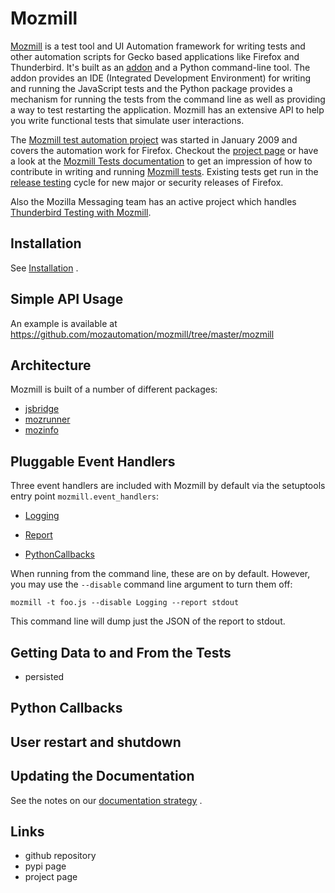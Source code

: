 # Mozmill

[Mozmill](https://developer.mozilla.org/en/Mozmill) is a test tool and
UI Automation framework for writing tests and other automation scripts
for Gecko based applications like Firefox and Thunderbird. 
It's built as an
[addon](https://addons.mozilla.org/en-US/firefox/addon/9018/) 
and a Python command-line tool. The addon provides an IDE 
(Integrated Development Environment) for writing and
running the JavaScript tests and the Python package provides a
mechanism for running the tests from the command line as well as
providing a way to test restarting the application. 
Mozmill has an extensive API to help you write functional tests that 
simulate user interactions.

The [Mozmill test automation project](https://wiki.mozilla.org/QA/Mozmill_Test_Automation)
was started in January 2009 and covers the automation work for
Firefox. Checkout the [project page](https://wiki.mozilla.org/QA/Mozmill_Test_Automation)
or have a look at the 
[Mozmill Tests documentation](https://developer.mozilla.org/en/Mozmill_Tests)
to get an impression of how to contribute in writing and running 
[Mozmill tests](https://developer.mozilla.org/en/Mozmill_Tests). 
Existing tests get run in the 
[release
testing](https://developer.mozilla.org/en/Mozmill/Release_Testing)
cycle for new major or security releases of Firefox. 

Also the Mozilla Messaging team has an active project which handles
[Thunderbird Testing with Mozmill](https://developer.mozilla.org/en/Thunderbird/Thunderbird_MozMill_Testing).


## Installation

See [Installation](./Installation) .


## Simple API Usage

An example is available at https://github.com/mozautomation/mozmill/tree/master/mozmill

## Architecture

Mozmill is built of a number of different packages:

- [jsbridge](./jsbridge)
- [mozrunner](./Mozrunner)
- [mozinfo](./Mozinfo)


## Pluggable Event Handlers

Three event handlers are included with Mozmill by default via
the setuptools entry point `mozmill.event_handlers`:

- [Logging](https://github.com/mozautomation/mozmill/blob/master/mozmill/mozmill/logger.py)

- [Report](https://github.com/mozautomation/mozmill/blob/master/mozmill/mozmill/report.py)

- [PythonCallbacks](https://github.com/mozautomation/mozmill/blob/master/mozmill/mozmill/python_callbacks.py)

When running from the command line, these are on by default.  However,
you may use the `--disable` command line argument to turn them off:

    mozmill -t foo.js --disable Logging --report stdout 

This command line will dump just the JSON of the report to stdout.


## Getting Data to and From the Tests

- persisted

## Python Callbacks

## User restart and shutdown

## Updating the Documentation

See the notes on our [documentation strategy](./Documentation) .

## Links

- github repository
- pypi page
- project page